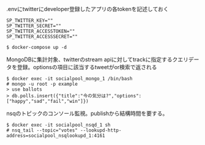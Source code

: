 .envにtwitterにdeveloper登録したアプリの各tokenを記述しておく
```
SP_TWITTER_KEY=""
SP_TWITTER_SECRET=""
SP_TWITTER_ACCESSTOKEN=""
SP_TWITTER_ACCESSSECRET=""
```

```
$ docker-compose up -d
```

MongoDBに集計対象、twitterのstream apiに対してtrackに指定するクエリデータを登録。optionsの項目に該当するtweetがor検索で返される
```
$ docker exec -it socialpool_mongo_1 /bin/bash
# mongo -u root -p example
> use ballots
> db.polls.insert({"title":"今の気分は?","options":["happy","sad","fail","win"]})
```

nsqのトピックのコンソール監視。publishから結構時間を要する。
```
$ docker exec -it socialpool_nsqd_1 sh
# nsq_tail --topic="votes" --lookupd-http-address=socialpool_nsqlookupd_1:4161
```